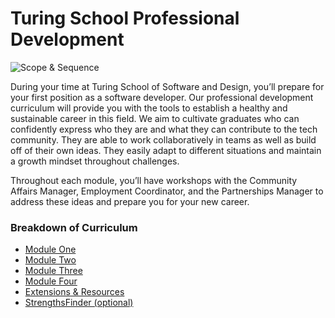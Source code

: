 # Turing School Professional Development 

![Scope & Sequence]()

During your time at Turing School of Software and Design, you’ll prepare for your first position as a software developer. Our professional development curriculum will provide you with the tools to establish a healthy and sustainable career in this field. We aim to cultivate graduates who can confidently express who they are and what they can contribute to the tech community. They are able to work collaboratively in teams as well as build off of their own ideas. They easily adapt to different situations and maintain a growth mindset throughout challenges.  

Throughout each module, you’ll have workshops with the Community Affairs Manager, Employment Coordinator, and the Partnerships Manager to address these ideas and prepare you for your new career. 

### Breakdown of Curriculum
* [Module One](https://github.com/turingschool/professional_skills/tree/master/module_one)
* [Module Two](https://github.com/turingschool/professional_skills/tree/master/module_two)
* [Module Three](https://github.com/turingschool/professional_skills/tree/master/module_three)
* [Module Four](https://github.com/turingschool/professional_skills/tree/master/module_four)
* [Extensions & Resources](https://github.com/turingschool/professional_skills/tree/master/extensions_and_resources)
* [StrengthsFinder (optional)](https://github.com/turingschool/professional_skills/tree/master/strengths_finder)
